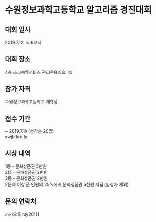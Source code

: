 # 수원정보과학고등학교 알고리즘 경진대회


## 대회 일시
2019.7.12. 5~6교시

## 대회 장소
4층 초고속망서비스 관리운용실습 1실

## 참가 자격
수원정보과학고등학교 재학생

## 접수 기간
~ 2019.7.10 (선착순 20명)  
swjb.kro.kr

## 시상 내역
1등 - 문화상품권 5만원  
2등 - 문화상품권 3만원  
3등 - 문화상품권 2만원  
2문제 이상 푼 인원의 25%에게 문화상품권 5천원 지급 (입상자 제외)

## 문의 연락처
카카오톡 ray20111